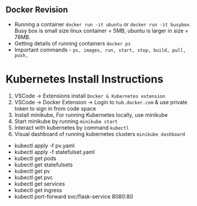 ## Docker Revision
- Running a container `docker run -it ubuntu` or `docker run -it busybox`. Busy box is small size linux container = 5MB, ubuntu is larger in size = 78MB.
- Getting details of running containers `docker ps`
- Important commands - `ps, images, run, start, stop, build, pull, push, `


# Kubernetes Install Instructions
1. VSCode -> Extensions install  `Docker & Kubernetes extension`
2. VSCode -> Docker Extension -> Login to `hub.docker.com` & use private token to sign in from code space
2. Install minikube, For running Kubernetes locally, use minikube
3. Start minikube by running `minikube start`
4. Interact with kubernetes by command `kubectl `
5. Visual dashboard of running kubernetes clusters `minikube dashboard`


- kubectl apply -f pv.yaml
- kubectl apply -f statefulset.yaml
-  kubectl get pods
-  kubectl get statefulsets
-  kubectl get pv
-  kubectl get pvc
-  kubectl get services
-  kubectl get ingress
-  kubectl port-forward svc/flask-service 8080:80